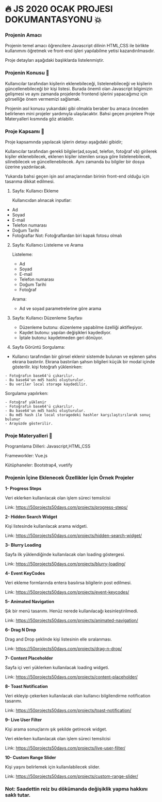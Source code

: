 # :fire:  JS 2020 OCAK PROJESI DOKUMANTASYONU   :boom:

### Projenin Amacı
 Projenin temel amacı öğrencilere Javascript dilinin HTML,CSS ile birlikte kullanımını öğretmek ve front-end işleri yapılabilme yetisi kazandırılmasıdır.

  Proje detayları aşağıdaki başlıklarda listelenmiştir.  

### Projenin Konusu  :orange_book:

Kullanıcılar tarafından kişilerin eklenebileceği, listelenebileceği ve kişilerin güncellenebileceği bir kişi listesi. Burada önemli olan Javascript bilgimizin gelişmesi ve aynı zamanda projelerde frontend işlerini yapacağımız için görselliğe önem vermemizi sağlamak.


Projenin asıl konusu yukarıdaki gibi olmakla beraber bu amaca önceden belirlenen mini projeler yardımıyla ulaşılacaktır.
Bahsi geçen projelere Proje Materyalleri kısmında göz atılabilir.


### Proje Kapsamı   :book:

Proje kapsamında yapılacak işlerin detayı aşağıdaki gibidir;

Kullanıcılar tarafından gerekli bilgiler(ad,soyad, telefon, fotoğraf vb) girilerek kişiler eklenebilecek, eklenen kişiler istenilen sıraya göre listelenebilecek, silinebilecek ve güncellenebilecek. Aynı zamanda bu bilgiler bir dosya üzerine yazdırılacak.

 Yukarıda bahsi geçen işin asıl amaçlarından birinin front-end olduğu için tasarıma dikkat edilmesi.
 
 1. Sayfa: Kullanıcı Ekleme 
 
     Kullanıcıdan alınacak inputlar:
   - Ad
   - Soyad
   - E-mail
   - Telefon numarası
   - Doğum Tarihi
   - Fotoğraflar
  Not: Fotoğraflardan biri kapak fotosu olmalı
   
 2. Sayfa: Kullanıcı Listeleme ve Arama
  
      Listeleme:
    - Ad 
    - Soyad 
    - E-mail
    - Telefon numarası
    - Doğum Tarihi
    - Fotoğraf
    
     Arama:
    - Ad ve soyad parametrelerine göre arama
   
 3. Sayfa: Kullanıcı Düzenleme Sayfası
 
    - Düzenleme butonu: düzenleme yapabilme özelliği aktifleşiyor. 
    - Kaydet butonu: yapılan değişikleri kaydediyor. 
    - İptale butonu: kaydetmeden geri dönüyor.
   
  4. Sayfa Görüntü Sorgulama:
   - Kullanıcı tarafından bir görsel eklenir sistemde bulunan ve eşlenen şahıs ekrana bastırılır. Ekrana bastırılan şahsın bilgileri küçük bir modal içinde gösterilir.
    kişi fotoğrafı yüklenirken:
    
    - Fotoğrafın base64'ü çıkarılır.
    - Bu base64'un md5 hashi oluşturulur.
    - Bu veriler local storage kaydedilir.
    
   Sorgulama yapılırken:
   
    - Fotoğraf yüklenir
    - Fotoğrafın base64'ü çıkarılır.
    - Bu base64'un md5 hashi oluşturulur.
    - Bu md5 hash ile local storagedeki hashler karşılaştırılarak sonuç bulunur
    - Arayüzde gösterilir.
    
### Proje Materyalleri  :wrench:

Programlama Dilleri:  Javascript,HTML,CSS  

Frameworkler:  Vue.js

Kütüphaneler: Bootstrap4, vuetify

### Projenin İçine Eklenecek Özellikler İçin Örnek Projeler

**1- Progress Steps**

Veri eklerken kullanılacak olan işlem süreci temsilcisi


Link: https://50projects50days.com/projects/progress-steps/

**2- Hidden Search Widget**

Kişi listesinde kullanılacak arama widgeti.

Link:  https://50projects50days.com/projects/hidden-search-widget/


**3- Blurry Loading**

Sayfa ilk yüklendiğinde kullanılacak olan loading göstergesi.

Link:  https://50projects50days.com/projects/blurry-loading/


**4- Event KeyCodes**

Veri ekleme formlarında entera basılırsa bilgilerin post edilmesi.


Link:  https://50projects50days.com/projects/event-keycodes/

**5- Animated Navigation**

Şık bir menü tasarımı. Henüz nerede kullanılacağı kesinleştirilmedi.

Link:  https://50projects50days.com/projects/animated-navigation/

**6- Drag N Drop**

Drag and Drop şeklinde kişi listesinin elle sıralanması.

Link: https://50projects50days.com/projects/drag-n-drop/

**7- Content Placeholder**

Sayfa içi veri yüklerken kullanılacak loading widgeti.

Link: https://50projects50days.com/projects/content-placeholder/

**8- Toast Notification**

Veri ekleyip çekerken kullanılacak olan kullanıcı bilgilendirme notification tasarımı.

Link: https://50projects50days.com/projects/toast-notification/

**9- Live User Filter**

Kişi arama sonuçlarını şık şekilde getirecek widget.

Veri eklerken kullanılacak olan işlem süreci temsilcisi

Link:  https://50projects50days.com/projects/live-user-filter/

**10- Custom Range Slider**

Kişi yaşını belirlemek için kullanılabilecek slider.

Link:  https://50projects50days.com/projects/custom-range-slider/





### **Not**: Saadettin reiz bu dökümanda değişiklik yapma hakkını saklı tutar.

